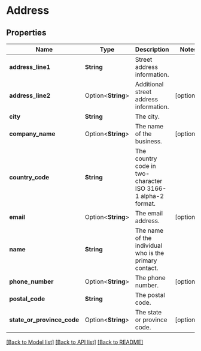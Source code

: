 # Address

## Properties

Name | Type | Description | Notes
------------ | ------------- | ------------- | -------------
**address_line1** | **String** | Street address information. | 
**address_line2** | Option<**String**> | Additional street address information. | [optional]
**city** | **String** | The city. | 
**company_name** | Option<**String**> | The name of the business. | [optional]
**country_code** | **String** | The country code in two-character ISO 3166-1 alpha-2 format. | 
**email** | Option<**String**> | The email address. | [optional]
**name** | **String** | The name of the individual who is the primary contact. | 
**phone_number** | Option<**String**> | The phone number. | [optional]
**postal_code** | **String** | The postal code. | 
**state_or_province_code** | Option<**String**> | The state or province code. | [optional]

[[Back to Model list]](../README.md#documentation-for-models) [[Back to API list]](../README.md#documentation-for-api-endpoints) [[Back to README]](../README.md)



